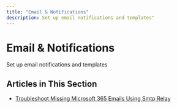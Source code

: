 ```yaml
---
title: "Email & Notifications"
description: Set up email notifications and templates"
---
```


# Email & Notifications

Set up email notifications and templates

## Articles in This Section

- [Troubleshoot Missing Microsoft 365 Emails Using Smtp Relay](./troubleshoot-missing-microsoft-365-emails-using-smtp-relay)

